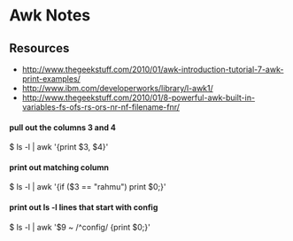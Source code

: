 # Awk Notes

## Resources

* http://www.thegeekstuff.com/2010/01/awk-introduction-tutorial-7-awk-print-examples/
* http://www.ibm.com/developerworks/library/l-awk1/
* http://www.thegeekstuff.com/2010/01/8-powerful-awk-built-in-variables-fs-ofs-rs-ors-nr-nf-filename-fnr/

#### pull out the columns 3 and 4

  $ ls -l | awk '{print $3, $4}'

#### print out matching column

  $ ls -l | awk '{if ($3 == "rahmu") print $0;}'

#### print out ls -l lines that start with config

  $ ls -l | awk '$9 ~ /^config/ {print $0;}'
